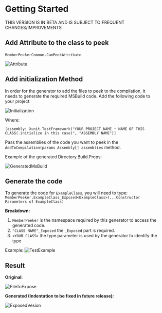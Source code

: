 ﻿# Getting Started

THIS VERSION IS IN BETA AND IS SUBJECT TO FREQUENT CHANGES/IMPROVEMENTS

## Add Attribute to the class to peek

`MemberPeekerCommon.CanPeekAttribute`.

![Attribute](https://user-images.githubusercontent.com/81313844/166397510-1a36aa46-9988-44f9-a6e8-6b1934741592.jpg)

## Add initialization Method

In order for the generator to add the files to peek to the compilation, it needs to generate the required MSBuild code. Add the following code to your project:

![Initialization](https://user-images.githubusercontent.com/81313844/166395888-d13e2bb9-23b9-4741-b372-3d4bcffdfbef.png)


Where:

`[assembly: Xunit.TestFramework("YOUR PROJECT NAME + NAME OF THIS CLASS(.initialize in this case)", "ASSEMBLY NAME")]`

Pass the assemblies of the code you want to peek in the `AddToCompilation(params Assembly[] assemblies` method.

Example of the generated Directory.Build.Props:

![GeneratedMsBuild](https://user-images.githubusercontent.com/81313844/166396569-d5c6ec7e-2e0a-4993-b824-79ba5e79530b.jpg)


## Generate the code

To generate the code for `ExampleClass`, you will need to type:
 `MemberPeeker.ExampleClass_Exposed<ExampleClass>(...Constructor Parameters of ExampleClass)`

**Breakdown:**
1) `MemberPeeker` is the namespace required by this generator to access the generated code.
2) `"CLASS NAME"_Exposed` the `_Exposed` part is required.
3) `<YOUR CLASS>` the type parameter is used by the generator to identify the type

Example:
![TestExample](https://user-images.githubusercontent.com/81313844/166396382-814393da-7bbd-431c-903d-1cb1971d922e.jpg)

## Result

**Original:**

![FileToExpose](https://user-images.githubusercontent.com/81313844/166396685-376169d9-1733-4f10-9d8b-88f592c6c86e.jpg)


**Generated (Indentation to be fixed in future release):**

![ExposedVesion](https://user-images.githubusercontent.com/81313844/166396690-e429d651-49d1-4d91-93e4-dfc2c171dbc3.jpg)

